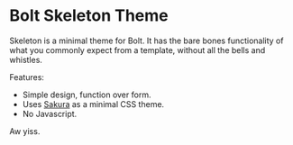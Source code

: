 Bolt Skeleton Theme
===================

Skeleton is a minimal theme for Bolt. It has the bare bones functionality of
what you commonly expect from a template, without all the bells and whistles.

Features:

  - Simple design, function over form.
  - Uses [Sakura](https://github.com/oxalorg/sakura) as a minimal CSS theme.
  - No Javascript.
  
 Aw yiss.